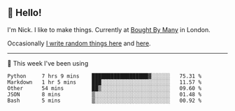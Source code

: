 ## 👋 Hello! 

I'm Nick. I like to make things. Currently at [Bought By Many](https://boughtbymany.com) in London.

Occasionally [I write random things here](https://nicksnell.com) and [here](https://twitter.com/nicksnell).

-------

🚀 This week I've been using

<!--START_SECTION:waka-->
```text
Python     7 hrs 9 mins    ██████████████████▓░░░░░░   75.31 % 
Markdown   1 hr 5 mins     ███░░░░░░░░░░░░░░░░░░░░░░   11.57 % 
Other      54 mins         ██▒░░░░░░░░░░░░░░░░░░░░░░   09.60 % 
JSON       8 mins          ▒░░░░░░░░░░░░░░░░░░░░░░░░   01.48 % 
Bash       5 mins          ▒░░░░░░░░░░░░░░░░░░░░░░░░   00.92 % 
```
<!--END_SECTION:waka-->
